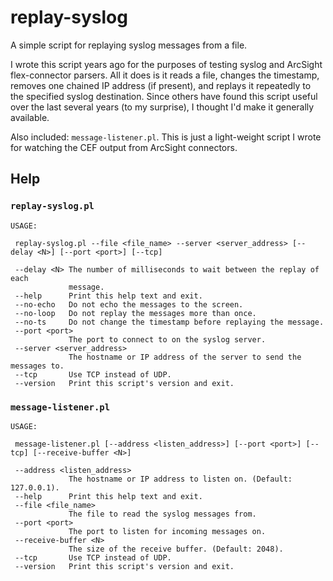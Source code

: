 # replay-syslog
A simple script for replaying syslog messages from a file.

I wrote this script years ago for the purposes of testing syslog and ArcSight flex-connector parsers.
All it does is it reads a file, changes the timestamp, removes one chained IP address (if present), and
replays it repeatedly to the specified syslog destination. Since others have found this script useful
over the last several years (to my surprise), I thought I'd make it generally available.

Also included: `message-listener.pl`. This is just a light-weight script I wrote for watching the CEF
output from ArcSight connectors.

## Help

### `replay-syslog.pl`

    USAGE:
    
     replay-syslog.pl --file <file_name> --server <server_address> [--delay <N>] [--port <port>] [--tcp]
    
     --delay <N> The number of milliseconds to wait between the replay of each
                 message.
     --help      Print this help text and exit.
     --no-echo   Do not echo the messages to the screen.
     --no-loop   Do not replay the messages more than once.
     --no-ts     Do not change the timestamp before replaying the message.
     --port <port>
                 The port to connect to on the syslog server.
     --server <server_address>
                 The hostname or IP address of the server to send the messages to.
     --tcp       Use TCP instead of UDP.
     --version   Print this script's version and exit.
    
 ### `message-listener.pl`
 
    USAGE:
    
     message-listener.pl [--address <listen_address>] [--port <port>] [--tcp] [--receive-buffer <N>]
    
     --address <listen_address>
                 The hostname or IP address to listen on. (Default: 127.0.0.1).
     --help      Print this help text and exit.
     --file <file_name>
                 The file to read the syslog messages from.
     --port <port>
                 The port to listen for incoming messages on.
     --receive-buffer <N>
                 The size of the receive buffer. (Default: 2048).
     --tcp       Use TCP instead of UDP.
     --version   Print this script's version and exit.
    
